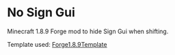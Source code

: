 # No Sign Gui 

Minecraft 1.8.9 Forge mod to hide Sign Gui when shifting.

Template used:
[Forge1.8.9Template](https://github.com/nea89o/Forge1.8.9Template)